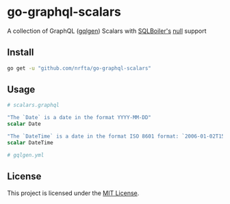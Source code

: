 # go-graphql-scalars

A collection of GraphQL ([gqlgen](https://github.com/99designs/gqlgen/)) Scalars with [SQLBoiler's](https://github.com/volatiletech/sqlboiler) [null](https://github.com/volatiletech/null) support

## Install

```sh
go get -u "github.com/nrfta/go-graphql-scalars"
```

## Usage


```graphql
# scalars.graphql

"The `Date` is a date in the format YYYY-MM-DD"
scalar Date

"The `DateTime` is a date in the format ISO 8601 format: `2006-01-02T15:04:05Z07:00`"
scalar DateTime
```

```yml
# gqlgen.yml

```

## License

This project is licensed under the [MIT License](LICENSE.md).
